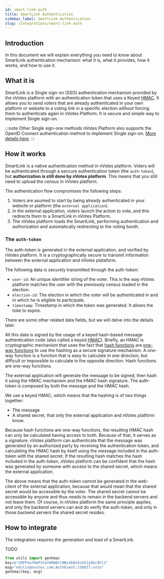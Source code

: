 ```yaml
---
id: smart-link-auth
title: SmartLink Authentication
sidebar_label: SmartLink Authentication
slug: /integrations/smart-link-auth
---
```


## Introduction

In this document we will explain everything you need to know about SmartLink 
authentication mechanism: what it is, what it provides, how it works, and how
to use it.

## What it is

SmartLink is a Single sign-on (SSO) authentication mechanism provided by the 
nVotes platform with an authentication token that uses a Keyed 
[HMAC](https://en.wikipedia.org/wiki/HMAC). It allows you to send voters that 
are already authenticated  in your own platform or website to a voting link 
in a specific election without forcing them to authenticate again in nVotes 
Platform. It is secure and simple  way to implement Single sign-on.

:::note Other Single sign-one methods
nVotes Platform also supports the OpenID Connect authentication method 
to implement Single sign-on. 
[More details here](../file-formats/election-creation-json#census-auth_method).
:::

## How it works

SmartLink is a native authentication method in nVotes platform. Voters will be 
authenticated through a seccure authentication token (the `auth-token`), but 
**authorization is still done by nVotes platform**. This means that you still 
need to upload the census in nVotes platform.

The authentication flow compromises the following steps:
1. Voters are asumed to start by being already authenticated in your website or 
platform (the `external application`).
2. In the external application, voters launch the action to vote, and this 
redirects them to a SmartLink in nVotes Platform.
3. The nVotes platform loads the SmartLink, performing authentication and 
authorization and automatically redirecting to the voting booth.

### The `auth-token`

The auth-token is generated in the external application, and verified by nVotes
platform. It is a cryptographically secure to transmit information between the 
external application and nVotes plataform.

The following data is securely transmitted through the auth-token:
- `user-id`: An unique identifier string of the voter. This is the way nVotes
platform matches the user with the previously census loaded in the election.
- `election-id`: The election in which the voter will be authenticated in and
in which he is eligible to participate.
- `timestamp`: Timestamp in which the token was generated. It allows the toke
to expire.

There are some other related data fields, but we will delve into the details 
later. 

All this data is signed by the usage of a keyed hash-based message 
authentication code (also called a keyed 
[HMAC](https://en.wikipedia.org/wiki/HMAC)). Briefly, an HMAC is cryptographic
mechanism that uses the fact that 
[hash functions](https://en.wikipedia.org/wiki/Hash_function) are 
[one-way functions](https://en.wikipedia.org/wiki/One-way_function) to use the
hashing as a secure signature mechanism. A one-way function is a function that
is easy to calculate in one direction, but difficult or impossible to calculate
in the opposite direction. Hash functions are one-way functions.

The external application will generate the message to be signed, then hash it
using the HMAC mechanism and the HMAC hash signature. The auth-token is 
composed by both the message and the HMAC hash.

We use a keyed HMAC, which means that the hashing is of two things together:
 - The message
 - A shared secret, that only the external application and nVotes platform know.

Because hash functions are one-way functions, the resulting HMAC hash can only
be calculated having access to both. Because of that, it serves as a signature. 
nVotes platform can authenticate that the message was generated by an authorized
party by receiving the authentication token, and calculating the HMAC hash by
itself using the message included in the auth-token with the shared secret. If
the resulting hash matches the hash included in the auth-token, nVotes platform
can be confident that the hash was generated by someone with access to the 
shared secret, which means the external application.

The above means that the auth-token cannot be generated in the web-client of the
external application, because that would mean that the shared secret would be
accessible by the voter. The shared secret cannot be accessible by anyone and 
thus needs to remain in the backend servers and not leave them. Of course, in
nVotes platform the same principle applies, and only the backend servers can and
do verify the auth-token, and only in those backend servers the shared secret
resides.

## How to integrate

The integration requires the generation and load of a SmartLink.

TODO

```python
from utils import genhmac
key=b"CBPFVw70eP3Yw7mRWAYcNWi4b8o5oSk2yOUc9hl1"
msg="edulix@nvotes.com:AuthEvent:150017:vote"
genhmac(key, msg)
```